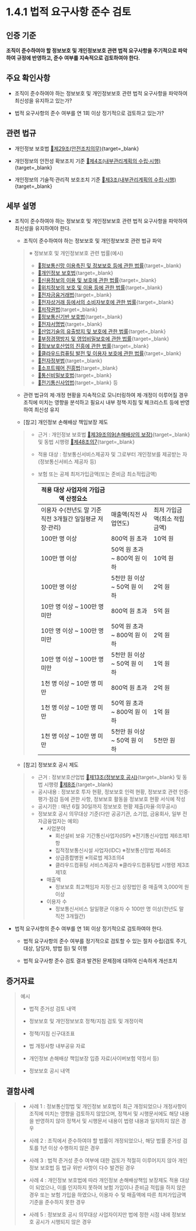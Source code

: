 # 1.4.1 법적 요구사항 준수 검토

## 인증 기준

**조직이 준수하여야 할 정보보호 및 개인정보보호 관련 법적 요구사항을 주기적으로 파악하여 규정에 반영하고, 준수 여부를 지속적으로 검토하여야 한다.**

## 주요 확인사항

- 조직이 준수하여야 하는 정보보호 및 개인정보보호 관련 법적 요구사항을 파악하여 최신성을 유지하고 있는가?

- 법적 요구사항의 준수 여부를 연 1회 이상 정기적으로 검토하고 있는가?

## 관련 법규

- 개인정보 보호법 [🔗제29조(안전조치의무)](https://www.law.go.kr/법령/개인정보보호법/제29조 "새 창에서 열기"){target=_blank}

- 개인정보의 안전성 확보조치 기준 [🔗제4조(내부관리계획의 수립·시행)](https://www.law.go.kr/행정규칙/(개인정보보호위원회)개인정보의안전성확보조치기준/제4조 "새 창에서 열기"){target=_blank}

- 개인정보의 기술적·관리적 보호조치 기준 [🔗제3조(내부관리계획의 수립·시행)](https://www.law.go.kr/행정규칙/(개인정보보호위원회)개인정보의기술적·관리적보호조치기준/제3조 "새 창에서 열기"){target=_blank}

## 세부 설명

- 조직이 준수하여야 하는 정보보호 및 개인정보보호 관련 법적 요구사항을 파악하여 최신성을 유지하여야 한다.

    - 조직이 준수하여야 하는 정보보호 및 개인정보보호 관련 법규 파악
    >
    > ※ 정보보호 및 개인정보보호 관련 법률(예시)
    >
    > - [🔗정보통신망 이용촉진 및 정보보호 등에 관한 법률](https://www.law.go.kr/법령/정보통신망이용촉진및정보보호등에관한법률 "새 창에서 열기"){target=_blank}
    > - [🔗개인정보 보호법](https://www.law.go.kr/법령/개인정보보호법 "새 창에서 열기"){target=_blank}
    > - [🔗신용정보의 이용 및 보호에 관한 법률](https://www.law.go.kr/법령/신용정보의이용및보호에관한법률 "새 창에서 열기"){target=_blank}
    > - [🔗위치정보의 보호 및 이용 등에 관한 법률](https://www.law.go.kr/법령/위치정보의보호및이용등에관한법률 "새 창에서 열기"){target=_blank}
    > - [🔗전자금융거래법](https://www.law.go.kr/법령/전자금융거래법 "새 창에서 열기"){target=_blank}
    > - [🔗전자상거래 등에서의 소비자보호에 관한 법률](https://www.law.go.kr/법령/전자상거래등에서의소비자보호에관한법률 "새 창에서 열기"){target=_blank}
    > - [🔗저작권법](https://www.law.go.kr/법령/저작권법 "새 창에서 열기"){target=_blank}
    > - [🔗정보통신기반 보호법](https://www.law.go.kr/법령/정보통신기반보호법 "새 창에서 열기"){target=_blank}
    > - [🔗전자서명법](https://www.law.go.kr/법령/전자서명법 "새 창에서 열기"){target=_blank}
    > - [🔗산업기술의 유출방지 및 보호에 관한 법률](https://www.law.go.kr/법령/산업기술의유출방지및보호에관한법률 "새 창에서 열기"){target=_blank}
    > - [🔗부정경쟁방지 및 영업비밀보호에 관한 법률](https://www.law.go.kr/법령/부정경쟁방지및영업비밀보호에관한법률 "새 창에서 열기"){target=_blank}
    > - [🔗정보보호산업의 진흥에 관한 법률](https://www.law.go.kr/법령/정보보호산업의진흥에관한법률 "새 창에서 열기"){target=_blank}
    > - [🔗클라우드컴퓨팅 발전 및 이용자 보호에 관한 법률](https://www.law.go.kr/법령/클라우드컴퓨팅발전및이용자보호에관한법률 "새 창에서 열기"){target=_blank}
    > - [🔗전자정부법](https://www.law.go.kr/법령/전자정부법 "새 창에서 열기"){target=_blank}
    > - [🔗소프트웨어 진흥법](https://www.law.go.kr/법령/소프트웨어진흥법 "새 창에서 열기"){target=_blank}
    > - [🔗통신비밀보호법](https://www.law.go.kr/법령/통신비밀보호법 "새 창에서 열기"){target=_blank}
    > - [🔗전기통신사업법](https://www.law.go.kr/법령/전기통신사업법 "새 창에서 열기"){target=_blank} 등

    - 관련 법규의 제·개정 현황을 지속적으로 모니터링하여 제·개정이 이루어질 경우 조직에 미치는 영향을 분석하고 필요시 내부 정책·지침 및 체크리스트 등에 반영하여 최신성 유지

    - [참고] 개인정보 손해배상 책임보장 제도
    >
    > - 근거 : 개인정보 보호법 [🔗제39조의9(손해배상의 보장)](https://www.law.go.kr/법령/개인정보보호법/제39조의9 "새 창에서 열기"){target=_blank} 및 동법 시행령 [🔗제48조의7](https://www.law.go.kr/법령/개인정보보호법시행령/제48조의7 "새 창에서 열기"){target=_blank}
    > - 적용 대상 : 정보통신서비스제공자 및 그로부터 개인정보를 제공받는 자(정보통신서비스 제공자 등)
    > - 보험 또는 공제 최저가입금액(또는 준비금 최소적립금액)
    >
    >   | 적용 대상 사업자의 가입금액 산정요소 ||  |
    >   | --- | --- | --- |
    >   | 이용자 수(전년도 말 기준 직전 3개월간 일일평균 저장·관리) | 매출액(직전 사업연도) | 최저 가입금액(최소 적립금액) |
    >   | 100만 명 이상 | 800억 원 초과 | 10억 원 |
    >   | 100만 명 이상 | 50억 원 초과 ~ 800억 원 이하 | 10억 원 |
    >   | 100만 명 이상 | 5천만 원 이상 ~ 50억 원 이하 | 2억 원 |
    >   | 10만 명 이상 ~ 100만 명 미만 | 800억 원 초과 | 5억 원 |
    >   | 10만 명 이상 ~ 100만 명 미만 | 50억 원 초과 ~ 800억 원 이하 | 2억 원 |
    >   | 10만 명 이상 ~ 100만 명 미만 | 5천만 원 이상 ~ 50억 원 이하 | 1억 원 |
    >   | 1천 명 이상 ~ 10만 명 미만 | 800억 원 초과 | 2억 원 |
    >   | 1천 명 이상 ~ 10만 명 미만 | 50억 원 초과 ~ 800억 원 이하 | 1억 원 |
    >   | 1천 명 이상 ~ 10만 명 미만 | 5천만 원 이상 ~ 50억 원 이하 | 5천만 원 |

    - [참고] 정보보호 공시 제도
    >
    > - 근거 : 정보보호산업법 [🔗제13조(정보보호 공시)](https://www.law.go.kr/법령/정보보호산업의진흥에관한법률/제13조 "새 창에서 열기"){target=_blank} 및 동법 시행령 [🔗제8조](https://www.law.go.kr/법령/정보보호산업의진흥에관한법률시행령/제8조 "새 창에서 열기"){target=_blank}
    > - 공시내용 : 정보보호 투자 현황, 정보보호 인력 현황, 정보보호 관련 인증·평가·점검 등에 관한 사항, 정보보호 활동을 정보보호 현황 서식에 작성
    > - 공시기한 : 매년 6월 30일까지 정보보호 현황 제출(자율·의무공시)
    > - 정보보호 공시 의무대상 기준(다만 공공기관, 소기업, 금융회사, 일부 전자금융업자는 예외)
    >     - 사업분야
    >         - 회선설비 보유 기간통신사업자(ISP) ※전기통신사업법 제6조제1항
    >         - 집적정보통신시설 사업자(IDC) ※정보통신망법 제46조
    >         - 상급종합병원 ※의료법 제3조의4
    >         - 클라우드컴퓨팅 서비스제공자 ※클라우드컴퓨팅법 시행령 제3조제1호
    >     - 매출액
    >         - 정보보호 최고책임자 지정·신고 상장법인 중 매출액 3,000억 원 이상
    >     - 이용자 수
    >         - 정보통신서비스 일일평균 이용자 수 100만 명 이상(전년도 말 직전 3개월간)

- 법적 요구사항의 준수 여부를 연 1회 이상 정기적으로 검토하여야 한다.

    - 법적 요구사항의 준수 여부를 정기적으로 검토할 수 있는 절차 수립(검토 주기, 대상, 담당자, 방법 등) 및 이행

    - 법적 요구사항 준수 검토 결과 발견된 문제점에 대하여 신속하게 개선조치

## 증거자료

> 예시
>
> - 법적 준거성 검토 내역
>
> - 정보보호 및 개인정보보호 정책/지침 검토 및 개정이력
>
> - 정책/지침 신구대조표
>
> - 법 개정사항 내부공유 자료
>
> - 개인정보 손해배상 책임보장 입증 자료(사이버보험 약정서 등)
>
> - 정보보호 공시 내역

## 결함사례

> - 사례 1 : 정보통신망법 및 개인정보 보호법이 최근 개정되었으나 개정사항이 조직에 미치는 영향을 검토하지 않았으며, 정책서 및 시행문서에도 해당 내용을 반영하지 않아 정책서 및 시행문서 내용이 법령 내용과 일치하지 않은 경우
>
> - 사례 2 : 조직에서 준수하여야 할 법률이 개정되었으나, 해당 법률 준거성 검토를 1년 이상 수행하지 않은 경우
>
> - 사례 3 : 법적 준거성 준수 여부에 대한 검토가 적절히 이루어지지 않아 개인정보 보호법 등 법규 위반 사항이 다수 발견된 경우
>
> - 사례 4 : 개인정보 보호법에 따라 개인정보 손해배상책임 보장제도 적용 대상이 되었으나, 이를 인지하지 못하여 보험 가입이나 준비금 적립을 하지 않은 경우 또는 보험 가입을 하였으나, 이용자 수 및 매출액에 따른 최저가입금액 기준을 준수하지 못한 경우
>
> - 사례 5 : 정보보호 공시 의무대상 사업자이지만 법에 정한 시점 내에 정보보호 공시가 시행되지 않은 경우
